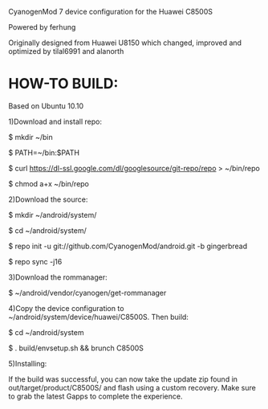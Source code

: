 CyanogenMod 7 device configuration for the Huawei C8500S

Powered by ferhung

Originally designed from Huawei U8150 which changed, improved and optimized by tilal6991 and alanorth

HOW-TO BUILD:
============

Based on Ubuntu 10.10

1)Download and install repo:

$ mkdir ~/bin

$ PATH=~/bin:$PATH

$ curl https://dl-ssl.google.com/dl/googlesource/git-repo/repo > ~/bin/repo

$ chmod a+x ~/bin/repo

2)Download the source:

$ mkdir ~/android/system/

$ cd ~/android/system/

$ repo init -u git://github.com/CyanogenMod/android.git -b gingerbread

$ repo sync -j16

3)Download the rommanager:

$ ~/android/vendor/cyanogen/get-rommanager

4)Copy the device configuration to ~/android/system/device/huawei/C8500S. Then build:

$ cd ~/android/system

$ . build/envsetup.sh && brunch C8500S

5)Installing:

If the build was successful, you can now take the update zip found in out/target/product/C8500S/ and flash using a custom recovery. Make sure to grab the latest Gapps to complete the experience.
